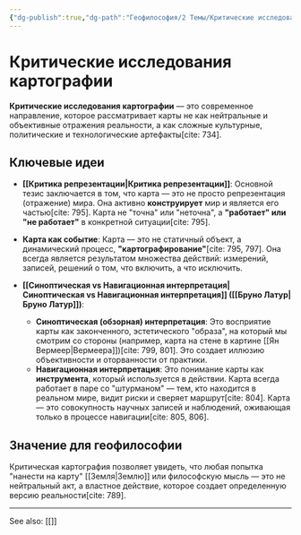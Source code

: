 ```yaml
---
{"dg-publish":true,"dg-path":"Геофилософия/2 Темы/Критические исследования картографии","permalink":"/geofilosofiya/2-temy/kriticheskie-issledovaniya-kartografii/"}
---
```


# Критические исследования картографии

**Критические исследования картографии** — это современное направление, которое рассматривает карты не как нейтральные и объективные отражения реальности, а как сложные культурные, политические и технологические артефакты[cite: 734].

## Ключевые идеи

- **[[Критика репрезентации\|Критика репрезентации]]**: Основной тезис заключается в том, что карта — это не просто репрезентация (отражение) мира. Она активно **конструирует** мир и является его частью[cite: 795]. Карта не "точна" или "неточна", а **"работает" или "не работает"** в конкретной ситуации[cite: 795].

- **Карта как событие**: Карта — это не статичный объект, а динамический процесс, **"картографирование"**[cite: 795, 797]. Она всегда является результатом множества действий: измерений, записей, решений о том, что включить, а что исключить.

- **[[Синоптическая vs Навигационная интерпретация\|Синоптическая vs Навигационная интерпретация]] ([[Бруно Латур\|Бруно Латур]])**:
    - **Синоптическая (обзорная) интерпретация**: Это восприятие карты как законченного, эстетического "образа", на который мы смотрим со стороны (например, карта на стене в картине [[Ян Вермеер\|Вермеера]])[cite: 799, 801]. Это создает иллюзию объективности и оторванности от практики.
    - **Навигационная интерпретация**: Это понимание карты как **инструмента**, который используется в действии. Карта всегда работает в паре со "штурманом" — тем, кто находится в реальном мире, видит риски и сверяет маршрут[cite: 804]. Карта — это совокупность научных записей и наблюдений, оживающая только в процессе навигации[cite: 805, 806].

## Значение для геофилософии
Критическая картография позволяет увидеть, что любая попытка "нанести на карту" [[Земля\|Землю]] или философскую мысль — это не нейтральный акт, а властное действие, которое создает определенную версию реальности[cite: 789].






---
See also:
[[]]

